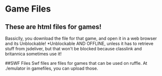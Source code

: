 # Game Files

## These are html files for games!

Bassiclly, you download the file for that game, and open it in a web browser and its Unblockable! 
*Unblockable AND OFFLINE, unless it has to retrieve stuff from jsdeliver, but that won't be blocked because classlink and britannica sometimes use it!

##SWF Files
Swf files are files for games that can be used on ruffle. At ./emulator in gamefiles, you can upload those.
